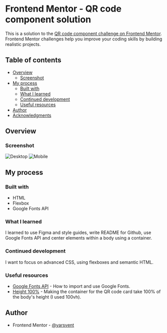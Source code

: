 # Frontend Mentor - QR code component solution

This is a solution to the [QR code component challenge on Frontend Mentor](https://www.frontendmentor.io/challenges/qr-code-component-iux_sIO_H). Frontend Mentor challenges help you improve your coding skills by building realistic projects.

## Table of contents

- [Overview](#overview)
  - [Screenshot](#screenshot)
- [My process](#my-process)
  - [Built with](#built-with)
  - [What I learned](#what-i-learned)
  - [Continued development](#continued-development)
  - [Useful resources](#useful-resources)
- [Author](#author)
- [Acknowledgments](#acknowledgments)

## Overview

### Screenshot

![Desktop](./screenshot_desktop.png)
![Mobile](./screenshot_mobile.png)

## My process

### Built with

- HTML
- Flexbox
- Google Fonts API

### What I learned

I learned to use Figma and style guides, write README for Github, use Google Fonts API and center elements within a body using a container.

### Continued development

I want to focus on advanced CSS, using flexboxes and semantic HTML.

### Useful resources

- [Google Fonts API](https://developers.google.com/fonts/docs/getting_started?hl=en) - How to import and use Google Fonts.
- [Height 100%](https://stackoverflow.com/questions/23583055/height-in-percentage-isnt-working-works-in-pixels) - Making the container for the QR code card take 100% of the body's height (I used 100vh).

## Author

- Frontend Mentor - [@yarsvent](https://www.frontendmentor.io/profile/yarsvent)
